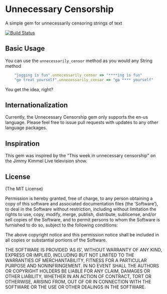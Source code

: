 # Unnecessary Censorship

A simple gem for unnecessarily censoring strings of text

[![Build Status](https://travis-ci.org/JDStraughan/unnecessary-censorship.png)](https://travis-ci.org/JDStraughan/unnecessary-censorship.png)

## Basic Usage

You can use the `unnecessarily_censor` method as you would any String method

```ruby
    "jogging is fun".unnecessarily_censor => "****ing is fun"
    "go treat yourself".unnecessarily_censor => "go **** yourself"
```

You get the idea, right?

## Internationalization

Currently, the Unnecessary Censorship gem only supports the en-us language.  Please feel free to issue pull requests with updates to any other language packages.

## Inspiration

This gem was inspired by the "This week in unnecessary censorship" on the Jimmy Kimmel Live television show.

## License

(The MIT License)

Permission is hereby granted, free of charge, to any person obtaining a copy of this software and associated documentation files (the ‘Software’), to deal in the Software without restriction, including without limitation the rights to use, copy, modify, merge, publish, distribute, sublicense, and/or sell copies of the Software, and to permit persons to whom the Software is furnished to do so, subject to the following conditions:

The above copyright notice and this permission notice shall be included in all copies or substantial portions of the Software.

THE SOFTWARE IS PROVIDED ‘AS IS’, WITHOUT WARRANTY OF ANY KIND, EXPRESS OR IMPLIED, INCLUDING BUT NOT LIMITED TO THE WARRANTIES OF MERCHANTABILITY, FITNESS FOR A PARTICULAR PURPOSE AND NONINFRINGEMENT. IN NO EVENT SHALL THE AUTHORS OR COPYRIGHT HOLDERS BE LIABLE FOR ANY CLAIM, DAMAGES OR OTHER LIABILITY, WHETHER IN AN ACTION OF CONTRACT, TORT OR OTHERWISE, ARISING FROM, OUT OF OR IN CONNECTION WITH THE SOFTWARE OR THE USE OR OTHER DEALINGS IN THE SOFTWARE.
